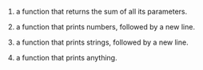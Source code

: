 1.	a function that returns the sum of all its parameters.

2.	a function that prints numbers, followed by a new line.

3.	a function that prints strings, followed by a new line.

4.	a function that prints anything.

